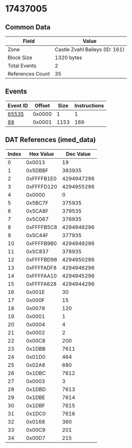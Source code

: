 # 17437005

## Common Data

| Field            | Value                          |
|------------------|--------------------------------|
| Zone             | Castle Zvahl Baileys (ID: 161) |
| Block Size       | 1320 bytes                     |
| Total Events     | 2                              |
| References Count | 35                             |

## Events

| Event ID            | Offset   |   Size |   Instructions |
|---------------------|----------|--------|----------------|
| [65535](./65535.md) | 0x0000   |      1 |              1 |
| [88](./88.md)       | 0x0001   |   1153 |            169 |

## DAT References (imed_data)

|   Index | Hex Value   |   Dec Value |
|---------|-------------|-------------|
|       0 | 0x0013      |          19 |
|       1 | 0x5DBBF     |      383935 |
|       2 | 0xFFFFB1E0  |  4294947296 |
|       3 | 0xFFFFD120  |  4294955296 |
|       4 | 0x0000      |           0 |
|       5 | 0x5BC7F     |      375935 |
|       6 | 0x5CA8F     |      379535 |
|       7 | 0x5C067     |      376935 |
|       8 | 0xFFFFB5C8  |  4294948296 |
|       9 | 0x5C44F     |      377935 |
|      10 | 0xFFFFB9B0  |  4294949296 |
|      11 | 0x5C837     |      378935 |
|      12 | 0xFFFFBD98  |  4294950296 |
|      13 | 0xFFFFADF8  |  4294946296 |
|      14 | 0xFFFFAA10  |  4294945296 |
|      15 | 0xFFFFA628  |  4294944296 |
|      16 | 0x001E      |          30 |
|      17 | 0x000F      |          15 |
|      18 | 0x0078      |         120 |
|      19 | 0x0001      |           1 |
|      20 | 0x0004      |           4 |
|      21 | 0x0002      |           2 |
|      22 | 0x00C8      |         200 |
|      23 | 0x1DBB      |        7611 |
|      24 | 0x01D0      |         464 |
|      25 | 0x02A8      |         680 |
|      26 | 0x1DBC      |        7612 |
|      27 | 0x0003      |           3 |
|      28 | 0x1DBD      |        7613 |
|      29 | 0x1DBE      |        7614 |
|      30 | 0x1DBF      |        7615 |
|      31 | 0x1DC0      |        7616 |
|      32 | 0x0168      |         360 |
|      33 | 0x00C9      |         201 |
|      34 | 0x00D7      |         215 |
